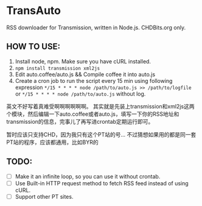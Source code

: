 TransAuto
=========

RSS downloader for Transmission, written in Node.js.
CHDBits.org only.

## HOW TO USE:

1. Install node, npm. Make sure you have cURL installed.
2. `npm install transmission xml2js`
3. Edit auto.coffee/auto.js && Compile coffee it into auto.js 
4. Create a cron job to run the script every 15 min using following expression `*/15 * * * * node /path/to/auto.js >> /path/to/logfile` or `*/15 * * * * node /path/to/auto.js` without log.

英文不好写着真难受啊啊啊啊啊啊。
其实就是先装上transmission和xml2js这两个模块，然后编辑一下auto.coffee或者auto.js，填写一下你的RSS地址和transmission的信息，完事儿了再写进crontab定期运行即可。

暂时应该只支持CHD，因为我只有这个PT站的号...
不过猜想如果用的都是同一套PT站的程序，应该都通用，比如BYR的

## TODO:
- [ ] Make it an infinite loop, so you can use it without crontab.
- [ ] Use Built-in HTTP request method to fetch RSS feed instead of using cURL.
- [ ] Support other PT sites.